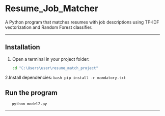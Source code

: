 # Resume_Job_Matcher

A Python program that matches resumes with job descriptions using TF-IDF vectorization and Random Forest classifier.

---

##  Installation

1. Open a terminal in your project folder:
   ```bash
   cd "C:\Users\user\resume_match_project"
   ```
  2.Install dependencies:
     ```bash
     pip install -r mandatory.txt
     ```

## Run the program
```bash
   python model2.py
```

---

